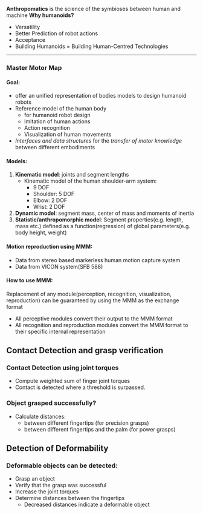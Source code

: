 **Anthropomatics** is the science of the symbioses between human and machine
**Why humanoids?** 

- Versatility 
- Better Prediction of robot actions
- Acceptance
- Building Humanoids = Building Human-Centred Technologies 

---

### Master Motor Map

#### Goal: 

- offer an unified representation of bodies models to design humanoid robots
- Reference model of the human body
  - for humanoid robot design
  - Imitation of human actions
  - Action recognition
  - Visualization of human movements
- *Interfaces and data structures* for the *transfer of motor knowledge* between different embodiments

#### Models:

1. **Kinematic model**: joints and segment lengths
   - Kinematic model of the human shoulder-arm system: 
     - 9 DOF 
     - Shoulder: 5 DOF
     - Elbow: 2 DOF 
     - Wrist: 2 DOF
2. **Dynamic model**: segment mass, center of mass and moments of inertia
3. **Statistic/anthropomorphic model**: Segment properties(e.g. length, mass etc.) defined as a function(regression) of global parameters(e.g. body height, weight)

#### Motion reproduction using MMM:

- Data from stereo based markerless human motion capture system
- Data from VICON system(SFB 588)

#### How to use MMM:

Replacement of any module(perception, recognition, visualization, reproduction) can be guaranteed by using the MMM as the exchange format

 - All perceptive modules convert their output to the MMM format
 - All recognition and reproduction modules convert the MMM format to their specific internal representation

## Contact Detection and grasp verification

### Contact Detection using joint torques

- Compute weighted sum of finger joint torques
- Contact is detected where a threshold is surpassed.

### Object grasped successfully?

- Calculate distances:
  - between different  fingertips (for precision grasps)
  - between different fingertips and the palm (for power grasps)

## Detection of Deformability

###  Deformable objects can be detected:

- Grasp an object
- Verify that the grasp was successful
- Increase the joint torques
- Determine distances between the fingertips
  - Decreased distances indicate a deformable object

